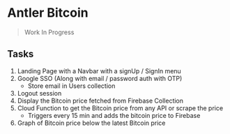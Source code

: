# Antler Bitcoin

> Work In Progress

## Tasks
1. Landing Page with a Navbar with a signUp / SignIn menu
2. Google SSO (Along with email / password auth with OTP)
    - Store email in Users collection
3. Logout session
4. Display the Bitcoin price fetched from Firebase Collection
5. Cloud Function to get the Bitcoin price from any API or scrape the price
    - Triggers every 15 min and adds the bitcoin price to Firebase
6. Graph of Bitcoin price below the latest Bitcoin price